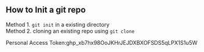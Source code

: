 ## How to Init a git repo

Method 1. `git init` in a existing directory  
Method 2. cloning an existing repo using `git clone`  

Personal Access Token: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
